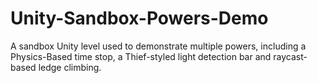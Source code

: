 # Unity-Sandbox-Powers-Demo
A sandbox Unity level used to demonstrate multiple powers, including a Physics-Based time stop, a Thief-styled light detection bar and raycast-based ledge climbing.
